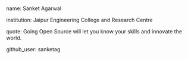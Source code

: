
###
name: Sanket Agarwal

institution: Jaipur Engineering College and Research Centre

quote: Going Open Source will let you know your skills and innovate the world.

github_user: sanketag
###
